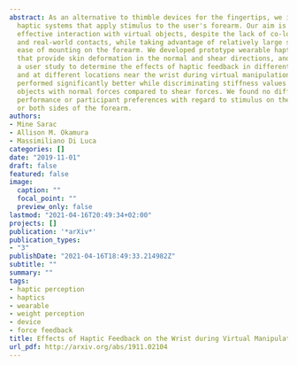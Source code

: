 ```yaml
---
abstract: As an alternative to thimble devices for the fingertips, we investigate
  haptic systems that apply stimulus to the user's forearm. Our aim is to provide
  effective interaction with virtual objects, despite the lack of co-location of virtual
  and real-world contacts, while taking advantage of relatively large skin area and
  ease of mounting on the forearm. We developed prototype wearable haptic devices
  that provide skin deformation in the normal and shear directions, and performed
  a user study to determine the effects of haptic feedback in different directions
  and at different locations near the wrist during virtual manipulation. Participants
  performed significantly better while discriminating stiffness values of virtual
  objects with normal forces compared to shear forces. We found no differences in
  performance or participant preferences with regard to stimulus on the dorsal, ventral,
  or both sides of the forearm.
authors:
- Mine Sarac
- Allison M. Okamura
- Massimiliano Di Luca
categories: []
date: "2019-11-01"
draft: false
featured: false
image:
  caption: ""
  focal_point: ""
  preview_only: false
lastmod: "2021-04-16T20:49:34+02:00"
projects: []
publication: '*arXiv*'
publication_types:
- "3"
publishDate: "2021-04-16T18:49:33.214982Z"
subtitle: ""
summary: ""
tags:
- haptic perception
- haptics
- wearable
- weight perception
- device
- force feedback
title: Effects of Haptic Feedback on the Wrist during Virtual Manipulation
url_pdf: http://arxiv.org/abs/1911.02104
---
```

